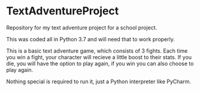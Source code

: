 # TextAdventureProject
Repository for my text adventure project for a school project.

This was coded all in Python 3.7 and will need that to work properly.

This is a basic text adventure game, which consists of 3 fights. Each time you win a fight, your character will recieve a little boost to their stats. If you die, you will have the option to play again, if you win you can also choose to play again.

Nothing special is required to run it, just a Python interpreter like PyCharm.
